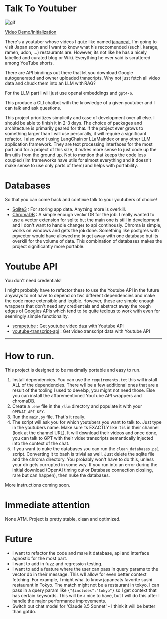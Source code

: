 # Talk To Youtuber

![gif](https://github.com/FardinAhsan146/TalkToYoutuber/blob/master/docs/talk_to_youtuber-Trim-Trimonline-video-cutter.com-ezgif.com-video-to-gif-converter.gif)

[Video Demo/Initialization](https://www.youtube.com/watch?v=pXZzIsO9ZGA)

There's a youtuber whose videos I quite like named [japaneat](https://www.youtube.com/@japaneat). I'm going to visit Japan soon and I want to know what his reccomended (suchi, karage, ramen, udon, ...) restaurants are. However, its not like he has a nicely labelled and curated blog or Wiki. Everything he ever said is scrattered among YouTube shorts. 

There are API bindings out there that let you download Google autogenerated and owner uploaded transcripts. Why not just fetch all video data and chuck them into an LLM with RAG? 

For the LLM part I will just use openai embeddings and `gpt4-o`. 

This produce a CLI chatbot with the knowledge of a given youtuber and I can talk and ask questions. 

This project prioritizes simplicity and ease of development over all else. I should be able to finish it in 2-3 days. The choice of packages and architecture is primarily geared for that. If the project ever grows to something larger than I will use personally, it will require a significant refactor. I also won't using LangChain or LLaMaindex or any other LLM application framework. They are text processing interfaces for the most part and for a project of this size, it makes more sense to just code up the llm utils from the ground up. Not to mention that keeps the code less coupled (llm frameworks have utils for almost everything and it doesn't make sense to use only parts of them) and helps with portability. 

# Databases

So that you can come back and continue talk to your youtubers of choice! 

* [Sqlite3](https://sqlite.org/) : For storing app data. Anything more is overkill. 
* [ChromaDB](https://www.trychroma.com/) : A simple enough vector DB for the job. I really wanted to use a vector extension for sqlite but the main one is still in development and I don't want to handle changes to api continously. Chroma is simple, works on windows and gets the job done. Something like postgres with pgvector would have allowed me to get away with one database but its overkill for the volume of data. This combination of databases makes the project significantly more portable. 

# Youtube API 

You don't need credentials! 

I might probably have to refactor these to use the Youtube API in the future anyways to not have to depend on two different dependencies and make the code more extensible and legible. However, these are simple enough wrappers that don't need any credientials and abstract away the rough edges of Googles APIs which tend to be quite tedious to work with even for seemingly simple functionality.  

* [scrapetube](https://scrapetube.readthedocs.io/en/latest/) : Get youtube video data with Youtube API 
* [youtube-transcript-api](https://pypi.org/project/youtube-transcript-api/) : Get video transcript data with Youtube API 

----

# How to run. 

This project is designed to be maximally portable and easy to run. 

1. Install dependencies. You can use the `requirements.txt` this will install ALL of the dependencies. There will be a few additional ones that are a result of the tooling I used to develop, you might not need those. Else you can install the afforementioned YouTube API wrappers and chromaDB. 
2. Create a `.env` file in the `/llm` directory and populate it with your `OPENAI_API_KEY`. 
3. Run the `main.py` file. That's it really. 
4. The script will ask you for which youtubers you want to talk to. Just type in the youtubers name. Make sure its EXACTLY like it is in their channel (look at the channel URL). It will download their videos and once done, you can talk to GPT with their video transcripts semantically injected into the context of the chat. 
5. If you want to nuke the databases you can run the `clean_databases.ps1` script. Converting it to bash is trivial as well. Just delete the sqlite file and the chroma directory. You probably won't have to do this, unless your db gets currupted in some way. If you run into an error during the initial download (OpenAI timing out or Database connection closiing, rare but can happen), then nuke the databases. 

More instructions coming soon.

# Immediate attention 

None ATM. Project is pretty stable, clean and optimized. 

# Future

* I want to refactor the code and make it database, api and interface agnostic for the most part. 
* I want to add in fuzz and regression testing.
* I want to add a feature where the user can pass in query params to the vector db in their message. This will allow for even better context fetching. For example, I might what to know japaneats favorite sushi restaurant in Tokyo. The match might not be a restaurant in tokyo. I can pass in a query param like `{"$includes":"tokyo"}` so I get context that has certain keywords. This will be a nice to have, but I will do this after I handle the major performance improvements.
* Switch out chat model for 'Claude 3.5 Sonnet' - I think it will be better than gpt4o.